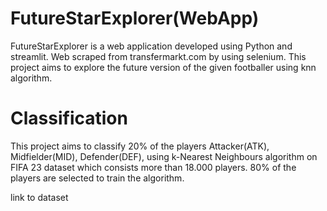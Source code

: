 # FutureStarExplorer(WebApp)
FutureStarExplorer is a web application developed using Python and streamlit. Web scraped from transfermarkt.com by using selenium. This project aims to explore the future version of the given footballer using knn algorithm.  
# Classification
This project aims to classify 20% of the players Attacker(ATK), Midfielder(MID), Defender(DEF), using k-Nearest Neighbours algorithm on FIFA 23 dataset which consists more than 18.000 players. 80% of the players are selected to train the algorithm.  


link to dataset
